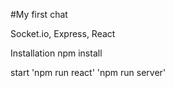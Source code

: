 #My first chat

Socket.io, Express, React

Installation npm install

start 'npm run react' 'npm run server'